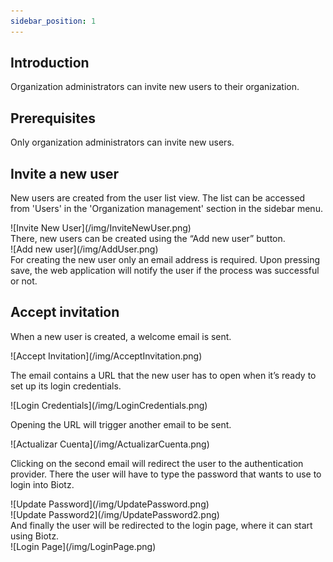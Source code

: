```yaml
---
sidebar_position: 1
---
```

## Introduction

Organization administrators can invite new users to their organization. 

## Prerequisites

Only organization administrators can invite new users.

## Invite a new user

New users are created from the user list view. The list can be accessed from 'Users' in the 'Organization management' section in the sidebar menu.
<div class="tutorial-image-container">
![Invite New User](/img/InviteNewUser.png)
</div>
There, new users can be created using the “Add new user” button. 

<div class="tutorial-image-container">
![Add new user](/img/AddUser.png)
</div>
For creating the new user only an email address is required. Upon pressing save, the web application will notify the user if the process was successful or not.

## Accept invitation

When a new user is created, a welcome email is sent.

<div class="tutorial-image-container">
![Accept Invitation](/img/AcceptInvitation.png)
</div>

The email contains a URL that the new user has to open when it’s ready to set up its login credentials.

<div class="tutorial-image-container">
![Login Credentials](/img/LoginCredentials.png)
</div>

Opening the URL will trigger another email to be sent.

<div class="tutorial-image-container">
![Actualizar Cuenta](/img/ActualizarCuenta.png)
</div>

Clicking on the second email will redirect the user to the authentication provider. There the user will have to type the password that wants to use to login into Biotz.

<div class="tutorial-image-container">
![Update Password](/img/UpdatePassword.png)
</div>

<div class="tutorial-image-container">
![Update Password2](/img/UpdatePassword2.png)
</div>
And finally the user will be redirected to the login page, where it can start using Biotz.
<div class="tutorial-image-container">
![Login Page](/img/LoginPage.png)
</div>

